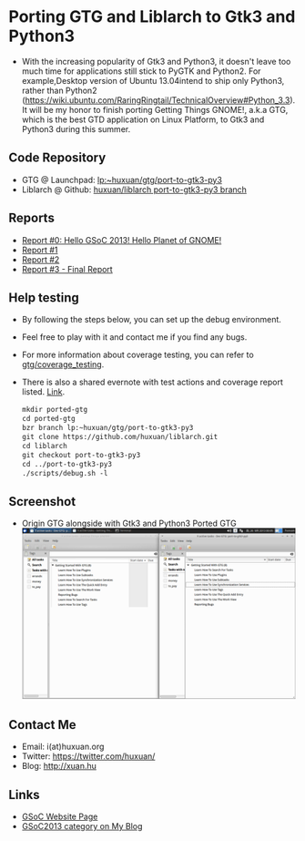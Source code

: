 # Porting GTG and Liblarch to Gtk3 and Python3

- With the increasing popularity of Gtk3 and Python3, it doesn't leave
  too much time for applications still stick to PyGTK and Python2. For
  example,Desktop version of Ubuntu 13.04intend to ship only Python3,
  rather than Python2
  (<https://wiki.ubuntu.com/RaringRingtail/TechnicalOverview#Python_3.3>).
  It will be my honor to finish porting Getting Things GNOME!, a.k.a
  GTG, which is the best GTD application on Linux Platform, to Gtk3
  and Python3 during this summer.

## Code Repository

- GTG @ Launchpad: [lp:~huxuan/gtg/port-to-gtk3-py3](https://code.launchpad.net/~huxuan/gtg/port-to-gtk3-py3)
- Liblarch @ Github: [huxuan/liblarch port-to-gtk3-py3 branch](https://github.com/huxuan/liblarch/tree/port-to-gtk3-py3)

## Reports

- [Report #0: Hello GSoC 2013! Hello Planet of GNOME!](http://huxuan.org/2013/06/23/hello-gsoc-2013-hello-planet-of-gnome/)
- [Report #1](http://huxuan.org/2013/07/08/report-1-about-porting-gtg/)
- [Report #2](http://huxuan.org/2013/09/02/report-2-about-porting-gtg/)
- [Report #3 - Final Report](http://huxuan.org/2013/09/25/report-3-about-porting-gtg-final-report/)

## Help testing

- By following the steps below, you can set up the debug environment.
- Feel free to play with it and contact me if you find any bugs.
- For more information about coverage testing, you can refer to
  [gtg/coverage_testing](https://wiki.gnome.org/gtg/coverage_testing).
- There is also a shared evernote with test actions and coverage
  report listed.
  [Link](https://www.evernote.com/shard/s43/sh/8e6e0ce8-227e-4c7a-b1e4-1e4e13e2728a/3b9d652d1303c5418292963b9483155c).

      mkdir ported-gtg
      cd ported-gtg
      bzr branch lp:~huxuan/gtg/port-to-gtk3-py3
      git clone https://github.com/huxuan/liblarch.git
      cd liblarch
      git checkout port-to-gtk3-py3
      cd ../port-to-gtk3-py3
      ./scripts/debug.sh -l

## Screenshot

- Origin GTG alongside with Gtk3 and Python3 Ported GTG
  ![screenshot.png](screenshot.png)

## Contact Me

- Email: i(at)huxuan.org
- Twitter: <https://twitter.com/huxuan/>
- Blog: <http://xuan.hu>

## Links

- [GSoC Website Page](http://www.google-melange.com/gsoc/project/google/gsoc2013/huxuan/50002/)
- [GSoC2013 category on My Blog](http://huxuan.org/category/gsoc2013/)

